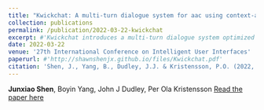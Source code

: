 ```yaml
---
title: "Kwickchat: A multi-turn dialogue system for aac using context-aware sentence generation by bag-of-keywords"
collection: publications
permalink: /publication/2022-03-22-kwickchat
excerpt: #'Kwickchat introduces a multi-turn dialogue system optimized for augmentative and alternative communication (AAC), utilizing context-aware sentence generation based on a bag-of-keywords approach.'
date: 2022-03-22
venue: '27th International Conference on Intelligent User Interfaces'
paperurl: #'http://shawnshenjx.github.io/files/Kwickchat.pdf'
citation: 'Shen, J., Yang, B., Dudley, J.J. & Kristensson, P.O. (2022, March). Kwickchat: A multi-turn dialogue system for aac using context-aware sentence generation by bag-of-keywords. In 27th International Conference on Intelligent User Interfaces (pp. 853-867).'
---
```

**Junxiao Shen**, Boyin Yang, John J Dudley, Per Ola Kristensson
[Read the paper here](http://shawnshenjx.github.io/files/Kwickchat.pdf)